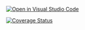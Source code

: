 [![Open in Visual Studio Code](https://classroom.github.com/assets/open-in-vscode-f059dc9a6f8d3a56e377f745f24479a46679e63a5d9fe6f495e02850cd0d8118.svg)](https://classroom.github.com/online_ide?assignment_repo_id=6438440&assignment_repo_type=AssignmentRepo)

[![Coverage Status](https://coveralls.io/repos/github/TestowanieAutomatyczneUG/laboratorium_8-Wiktorpluzek/badge.svg?branch=main)](https://coveralls.io/github/TestowanieAutomatyczneUG/laboratorium_8-Wiktorpluzek?branch=main)
